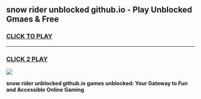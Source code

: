 
## snow rider unblocked github.io - Play Unblocked Gmaes & Free
<h3>
<a href="https://news.freeplayer.one?title=snow_rider_unblocked_github.io&ref=23F">CLICK TO PLAY</a></h3>
<hr>

<h3>
<a href="https://news.freeplayer.one?title=snow_rider_unblocked_github.io&ref=23F">CLICK 2 PLAY</a>
  
</h3>

<a href="https://news.freeplayer.one?title=snow_rider_unblocked_github.io&ref=23F/"><img src="https://clearcache.store/games.png"></a>


**snow rider unblocked github.io games unblocked: Your Gateway to Fun and Accessible Online Gaming**
